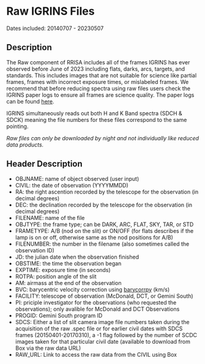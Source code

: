 # Raw IGRINS Files

Dates included: 20140707 - 20230507

## Description
The Raw component of RRISA includes all of the frames IGRINS has ever observed before June of 2023 including flats, darks, arcs, targets, and standards. This includes images that are not suitable for science like partial frames, frames with incorrect exposure times, or mislabeled frames. We recommend that before reducing spectra using raw files users check the IGRINS paper logs to ensure all frames are science quality. The paper logs can be found [here](https://utexas.box.com/s/wnkqbgf5atxx1hy1ejiou1r2avdcx4c3).

IGRINS simultaneously reads out both H and K Band spectra (SDCH & SDCK) meaning the file numbers for these files correspond to the same pointing.

_Raw files can only be downloaded by night and not individually like reduced data products._

## Header Description
- OBJNAME: name of object observed (user input)
- CIVIL: the date of observation (YYYYMMDD)
- RA: the right ascention recorded by the telescope for the observation (in decimal degrees)
- DEC: the declination recorded by the telescope for the observation (in decimal degrees)
- FILENAME: name of the file
- OBJTYPE: the frame type; can be DARK, ARC, FLAT, SKY, TAR, or STD
- FRAMETYPE: A/B (nod on the slit) or ON/OFF (for flats describes if the lamp is on or off, otherwise same as the nod positions for A/B) 
- FILENUMBER: the number in the filename (also sometimes called the observation ID)
- JD: the julian date when the observation finished
- OBSTIME: the time the observation began
- EXPTIME: exposure time (in seconds)
- ROTPA: position angle of the slit
- AM: airmass at the end of the observation
- BVC: barycentric velocity correction using [barycorrpy](https://github.com/shbhuk/barycorrpy) (km/s)
- FACILITY: telescope of observation (McDonald, DCT, or Gemini South)
- PI: priciple investigator for the observations (who requested the observations); only avalible for McDonald and DCT Observations
- PROGID: Gemini South program ID
- SDCS: Either a list of slit camera image file numbers taken during the acquisition of the raw .spec file or for earlier civil dates with SDCS frames (20150401-20170310), a -1 flag followed by the number of SCDC images taken for that particular civil date (available to download from Box via the raw data URL)
- RAW_URL: Link to access the raw data from the CIVIL using Box
